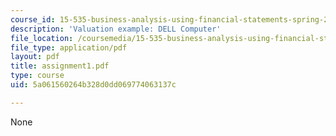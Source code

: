 ```yaml
---
course_id: 15-535-business-analysis-using-financial-statements-spring-2003
description: 'Valuation example: DELL Computer'
file_location: /coursemedia/15-535-business-analysis-using-financial-statements-spring-2003/5a061560264b328d0dd069774063137c_assignment1.pdf
file_type: application/pdf
layout: pdf
title: assignment1.pdf
type: course
uid: 5a061560264b328d0dd069774063137c

---
```

None